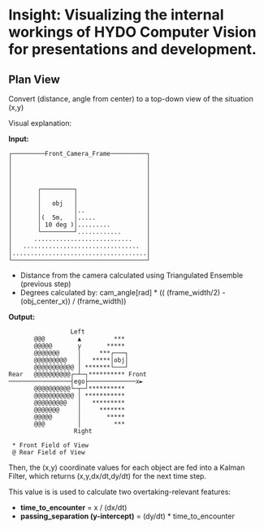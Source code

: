 # Insight: Visualizing the internal workings of HYDO Computer Vision for presentations and development.

## Plan View

Convert (distance, angle from center) to a top-down view of the situation (x,y)

Visual explanation:

**Input:** 
```
┌─────────Front_Camera_Frame──────────┐
│                                     │
│                                     │
│                                     │
│                                     │
│       ┌─────────┐                   │
│       │         │                   │
│       │   obj   │                   │
│       │         │..                 │
│       │(  5m,   │.....              │
│       │ 10 deg )│.........          │
│       └─────────┘............       │
│      ...........................    │
│   ................................  │
│.....................................│
└─────────────────────────────────────┘
```
+ Distance from the camera calculated using Triangulated Ensemble (previous step)
+ Degrees calculated by: cam_angle[rad] * (( (frame_width/2) - (obj_center_x)) / (frame_width))

**Output:**
```
                 Left
       @@@         ▲         ***
       @@@@@       y       *****
       @@@@@@@     │     ***┌───┐
       @@@@@@@@@   │   *****│obj│
       @@@@@@@@@@@ │ *******└───┘
Rear   @@@@@@@@@@┌─┴─┐********** Front
─────────────────┤ego├─────────────x►
       @@@@@@@@@@└─┬─┘**********
       @@@@@@@@@@@ │ ***********
       @@@@@@@@@   │   *********
       @@@@@@@     │     *******
       @@@@@       │       *****
       @@@         │         ***
                  Right

 * Front Field of View
 @ Rear Field of View

```

Then, the (x,y) coordinate values for each object are fed into a Kalman Filter, which returns (x,y,dx/dt,dy/dt) for the next time step.

This value is is used to calculate two overtaking-relevant features:

+ **time_to_encounter** = x / (dx/dt)
+ **passing_separation (y-intercept)** = (dy/dt) * time_to_encounter



